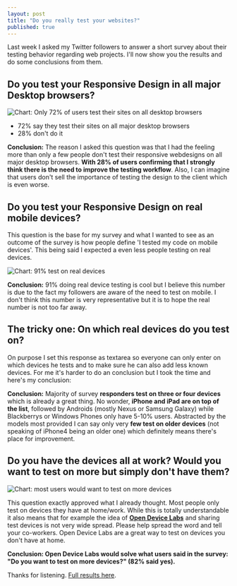 ```yaml
---
layout: post
title: "Do you really test your websites?"
published: true
---
```


Last week I asked my Twitter followers to answer a short survey about their testing behavior regarding web projects. I'll now show you the results and do some conclusions from them.

## Do you test your Responsive Design in all major Desktop browsers?

![Chart: Only 72% of users test their sites on all desktop browsers](//img-anselmhannemann.netdna-ssl.com/img/blog/survey-testing-desktop.png)

- 72% say they test their sites on all major desktop browsers
- 28% don't do it

**Conclusion:** The reason I asked this question was that I had the feeling more than only a few people don't test their responsive webdesigns on all major desktop browsers. **With 28% of users confirming that I strongly think there is the need to improve the testing workflow**. Also, I can imagine that users don't sell the importance of testing the design to the client which is even worse.


## Do you test your Responsive Design on real mobile devices?

This question is the base for my survey and what I wanted to see as an outcome of the survey is how people define 'I tested my code on mobile devices'. This being said I expected a even less people testing on real devices.

![Chart: 91% test on real devices](//img-anselmhannemann.netdna-ssl.com/img/blog/survey-testing-mobiledevices.png)

**Conclusion:** 91% doing real device testing is cool but I believe this number is due to the fact my followers are aware of the need to test on mobile. I don't think this number is very representative but it is to hope the real number is not too far away.

## The tricky one: On which real devices do you test on?

On purpose I set this response as textarea so everyone can only enter on which devices he tests and to make sure he can also add less known devices. For me it's harder to do an conclusion but I took the time and here's my conclusion:

**Conclusion:** Majority of survey **responders test on three or four devices** which is already a great thing. No wonder, **iPhone and iPad are on top of the list**, followed by Androids (mostly Nexus or Samsung Galaxy) while Blackberrys or Windows Phones only have 5-10% users. Abstracted by the models most provided I can say only very **few test on older devices** (not speaking of iPhone4 being an older one) which definitely means there's place for improvement.

## Do you have the devices all at work? Would you want to test on more but simply don't have them?

![Chart: most users would want to test on more devices](//img-anselmhannemann.netdna-ssl.com/img/blog/survey-testing-devicesatwork.png)

This question exactly approved what I already thought. Most people only test on devices they have at home/work. While this is totally understandable it also means that for example the idea of **[Open Device Labs](http://opendevicelab.com/)** and sharing test devices is not very wide spread. Please help spread the word and tell your co-workers. Open Device Labs are a great way to test on devices you don't have at home.

**Conclusion: Open Device Labs would solve what users said in the survey: "Do you want to test on more devices?" (82% said yes).**

Thanks for listening. [Full results here](https://docs.google.com/forms/d/128zseBJt2wbHpZhWxLK0iwouM3_teAoIEw-I5xJ2NdU/viewanalytics).
